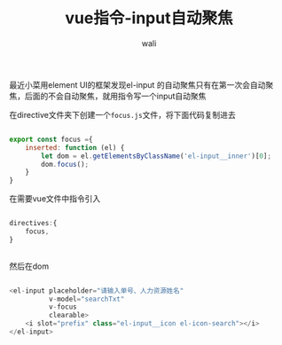 ﻿---
layout: post
title: vue指令-input自动聚焦
tagline: 用vue指令写一个input自动聚焦
category: vue      #分类
author: wali    #作者
tag: vue     #标签
ghurl:        #github url
ghurl_zip:   #github zip下载

post_nav: false
---

最近小菜用element UI的框架发现el-input 的自动聚焦只有在第一次会自动聚焦，后面的不会自动聚焦，就用指令写一个input自动聚焦

在directive文件夹下创建一个`focus.js`文件，将下面代码复制进去

```javascript

export const focus ={
    inserted: function (el) {
        let dom = el.getElementsByClassName('el-input__inner')[0];
        dom.focus();
    }
}

```

在需要vue文件中指令引入

```javascript

directives:{
    focus,
}
	
```
然后在dom

```javascript

<el-input placeholder="请输入单号、人力资源姓名"
		  v-model="searchTxt"
		  v-focus
		  clearable>
	<i slot="prefix" class="el-input__icon el-icon-search"></i>
</el-input>
```





